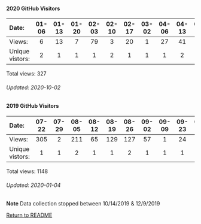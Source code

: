 #### 2020 GitHub Visitors
Date:   |       01-06   |       01-13   |       01-20   |       02-03   |       02-10   |       02-17   |       03-02   |       04-06   |       04-13   |       04-20  |  05-04  |  05-11  |  05-18  |  06-01  |  07-27  |  08-03  |  08-10  |  08-24  |  08-31  |  09-07  |  09-14
|:---   |:---:  |:---:  |:---:  |:---:  |:---:  |:---:  |:---:  |:---:  |:---:  |:---:  |:---:  |:---:  |:---:  |:---:  |:---:  |:---:  |:---:  |:---:  |:---:  |:---:  |:---:
Views:  |       6       |       13      |       7       |       79      |       3       |       20      |       1       |       27      |       41      |       3      |  41     |  2      |  22     |  8      |  6      |  19     |  3      |  8      |  1      |  13     |  4
Unique            vistors: |       2       |       1       |       1       |       1       |       2       |       1       |       1       |       1       |       2       |      1  |      1  |      1  |      1  |      1  |      1  |      1  |      1  |      1  |      1  |      1  |      2

Total views: 327
###### Updated: 2020-10-02

#### 2019 GitHub Visitors
Date:   |         07-22   |       07-29   |       08-05   |       08-12   |       08-19   |       08-26   |       09-02   |       09-09   |  09-23  |  09-30  |  10-07  |  10-14  |  12-09  |  12-16  |  12-23  |  12-30
|:---   |:---:    |:---:  |:---:  |:---:  |:---:  |:---:  |:---:  |:---:  |:---:  |:---:  |:---:  |:---:  |:---:  |:---:  |:---:  |:---:
Views:  |         305     |       2       |       211     |       65      |       129     |       127     |       57      |       1       |  24     |  15     |  35     |  1      |  29     |  1      |  118    |  28
Unique  vistors:  |       1       |       1       |       2       |       1       |       1       |       2       |       1       |       1  |      1  |      2  |      2  |      1  |      2  |      1  |      1  |      1

Total views: 1148
###### Updated: 2020-01-04
**Note**  Data collection stopped between 10/14/2019 & 12/9/2019

[Return to README](https://github.com/BradleyA/user-files/blob/master/README.md#user-files)
